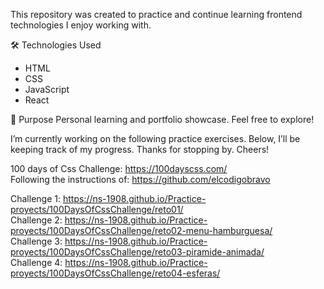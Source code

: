 This repository was created to practice and continue learning frontend technologies I enjoy working with.

🛠️ Technologies Used
- HTML
- CSS
- JavaScript
- React

📌 Purpose
Personal learning and portfolio showcase.
Feel free to explore!

I’m currently working on the following practice exercises. 
Below, I’ll be keeping track of my progress. Thanks for stopping by.
Cheers!

100 days of Css Challenge: https://100dayscss.com/<br>
Following the instructions of: https://github.com/elcodigobravo

Challenge 1: https://ns-1908.github.io/Practice-proyects/100DaysOfCssChallenge/reto01/<br>
Challenge 2:  https://ns-1908.github.io/Practice-proyects/100DaysOfCssChallenge/reto02-menu-hamburguesa/<br>
Challenge 3:  https://ns-1908.github.io/Practice-proyects/100DaysOfCssChallenge/reto03-piramide-animada/<br>
Challenge 4:  https://ns-1908.github.io/Practice-proyects/100DaysOfCssChallenge/reto04-esferas/<br>
